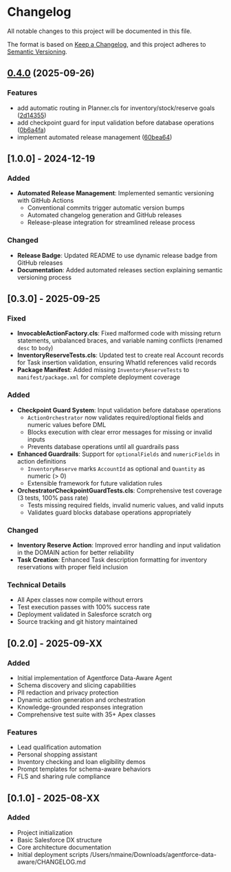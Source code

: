 # Changelog

All notable changes to this project will be documented in this file.

The format is based on [Keep a Changelog](https://keepachangelog.com/en/1.0.0/),
and this project adheres to [Semantic Versioning](https://semver.org/spec/v2.0.0.html).

## [0.4.0](https://github.com/dentity007/Agentforce-Data-Aware-Agent/compare/v0.3.0...v0.4.0) (2025-09-26)


### Features

* add automatic routing in Planner.cls for inventory/stock/reserve goals ([2d14355](https://github.com/dentity007/Agentforce-Data-Aware-Agent/commit/2d14355a1f1fad1dc84b8b695395d40711e65d46))
* add checkpoint guard for input validation before database operations ([0b6a4fa](https://github.com/dentity007/Agentforce-Data-Aware-Agent/commit/0b6a4faa7d755067b66bd0b9b8b0c8e116a82815))
* implement automated release management ([60bea64](https://github.com/dentity007/Agentforce-Data-Aware-Agent/commit/60bea6498356da8eab43099703c51c8f2b52461e))

## [1.0.0] - 2024-12-19

### Added
- **Automated Release Management**: Implemented semantic versioning with GitHub Actions
  - Conventional commits trigger automatic version bumps
  - Automated changelog generation and GitHub releases
  - Release-please integration for streamlined release process

### Changed
- **Release Badge**: Updated README to use dynamic release badge from GitHub releases
- **Documentation**: Added automated releases section explaining semantic versioning process

## [0.3.0] - 2025-09-25

### Fixed
- **InvocableActionFactory.cls**: Fixed malformed code with missing return statements, unbalanced braces, and variable naming conflicts (renamed `desc` to `body`)
- **InventoryReserveTests.cls**: Updated test to create real Account records for Task insertion validation, ensuring WhatId references valid records
- **Package Manifest**: Added missing `InventoryReserveTests` to `manifest/package.xml` for complete deployment coverage

### Added
- **Checkpoint Guard System**: Input validation before database operations
  - `ActionOrchestrator` now validates required/optional fields and numeric values before DML
  - Blocks execution with clear error messages for missing or invalid inputs
  - Prevents database operations until all guardrails pass
- **Enhanced Guardrails**: Support for `optionalFields` and `numericFields` in action definitions
  - `InventoryReserve` marks `AccountId` as optional and `Quantity` as numeric (> 0)
  - Extensible framework for future validation rules
- **OrchestratorCheckpointGuardTests.cls**: Comprehensive test coverage (3 tests, 100% pass rate)
  - Tests missing required fields, invalid numeric values, and valid inputs
  - Validates guard blocks database operations appropriately

### Changed
- **Inventory Reserve Action**: Improved error handling and input validation in the DOMAIN action for better reliability
- **Task Creation**: Enhanced Task description formatting for inventory reservations with proper field inclusion

### Technical Details
- All Apex classes now compile without errors
- Test execution passes with 100% success rate
- Deployment validated in Salesforce scratch org
- Source tracking and git history maintained

## [0.2.0] - 2025-09-XX

### Added
- Initial implementation of Agentforce Data-Aware Agent
- Schema discovery and slicing capabilities
- PII redaction and privacy protection
- Dynamic action generation and orchestration
- Knowledge-grounded responses integration
- Comprehensive test suite with 35+ Apex classes

### Features
- Lead qualification automation
- Personal shopping assistant
- Inventory checking and loan eligibility demos
- Prompt templates for schema-aware behaviors
- FLS and sharing rule compliance

## [0.1.0] - 2025-08-XX

### Added
- Project initialization
- Basic Salesforce DX structure
- Core architecture documentation
- Initial deployment scripts</content>
<parameter name="filePath">/Users/nmaine/Downloads/agentforce-data-aware/CHANGELOG.md
